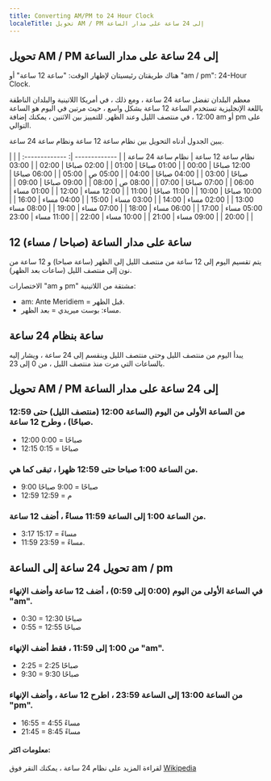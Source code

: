 ```yaml
---
title: Converting AM/PM to 24 Hour Clock
localeTitle: تحويل AM / PM إلى 24 ساعة على مدار الساعة
---
```

## تحويل AM / PM إلى 24 ساعة على مدار الساعة

هناك طريقتان رئيسيتان لإظهار الوقت: "ساعة 12 ساعة" أو "am / pm": 24-Hour Clock.

معظم البلدان تفضل ساعة 24 ساعة ، ومع ذلك ، في أمريكا اللاتينية والبلدان الناطقة باللغة الإنجليزية تستخدم الساعة 12 ساعة بشكل واسع ، حيث مرتين في اليوم هو الساعة 12:00 ، في منتصف الليل وعند الظهر. للتمييز بين الاثنين ، يمكنك إضافة am أو pm على التوالي.

يبين الجدول أدناه التحويل بين نظام ساعة 12 ساعة ونظام ساعة 24 ساعة.

| نظام ساعة 12 ساعة | نظام ساعة 24 ساعة | | ------------- |: -------------: | | 12:00 صباحًا | 00:00 | | 01:00 صباحًا | 01:00 | | 02:00 صباحًا | 02:00 | | 03:00 صباحًا | 03:00 | | 04:00 صباحًا | 04:00 | | 05:00 ص | 05:00 | | 06:00 صباحًا | 06:00 | | 07:00 صباحًا | 07:00 | | 08:00 ص | 08:00 | | 09:00 صباحًا | 09:00 | | 10:00 صباحًا | 10:00 | | 11:00 صباحًا | 11:00 | | 12:00 مساء | 12:00 | | 01:00 مساء | 13:00 | | 02:00 مساء | 14:00 | | 03:00 مساء | 15:00 | | 04:00 مساء | 16:00 | | 05:00 مساء | 17:00 | | 06:00 مساء | 18:00 | | 07:00 مساء | 19:00 | | 08:00 مساء | 20:00 | | 09:00 مساء | 21:00 | | 10:00 مساء | 22:00 | | 11:00 مساء | 23:00 |

## 12 ساعة على مدار الساعة (صباحا / مساء)

يتم تقسيم اليوم إلى 12 ساعة من منتصف الليل إلى الظهر (ساعة صباحا) و 12 ساعة من نون إلى منتصف الليل (ساعات بعد الظهر).

الاختصارات "am و pm" مشتقة من اللاتينية:

*   am: Ante Meridiem = قبل الظهر.
*   مساء: بوست ميريدي = بعد الظهر.

## ساعة بنظام 24 ساعة

يبدأ اليوم من منتصف الليل وحتى منتصف الليل وينقسم إلى 24 ساعة ، ويشار إليه بالساعات التي مرت منذ منتصف الليل ، من 0 إلى 23.

## تحويل AM / PM إلى 24 ساعة على مدار الساعة

### من الساعة الأولى من اليوم (الساعة 12:00 (منتصف الليل) حتى 12:59 صباحًا) ، وطرح 12 ساعة.

*   12:00 صباحًا = 0:00
*   12:15 صباحًا = 0:15

### من الساعة 1:00 صباحا حتى 12:59 ظهرا ، تبقى كما هي.

*   9:00 صباحًا = 9:00 صباحًا
*   12:59 م = 12:59

### من الساعة 1:00 إلى الساعة 11:59 مساءً ، أضف 12 ساعة.

*   3:17 مساءً = 15:17
*   11:59 مساءً = 23:59.

## تحويل 24 ساعة إلى الساعة am / pm

### في الساعة الأولى من اليوم (0:00 إلى 0:59) ، أضف 12 ساعة وأضف الإنهاء "am".

*   0:30 = 12:30 صباحًا
*   0:55 = 12:55 صباحًا

### من 1:00 إلى 11:59 ، فقط أضف الإنهاء "am".

*   2:25 = 2:25 صباحًا
*   9:30 = 9:30 صباحًا

### من الساعة 13:00 إلى الساعة 23:59 ، اطرح 12 ساعة ، وأضف الإنهاء "pm".

*   16:55 = 4:55 مساءً
*   21:45 = 8:45 مساءً

#### معلومات اكثر:

لقراءة المزيد على نظام 24 ساعة ، يمكنك النقر فوق [Wikipedia](https://en.wikipedia.org/wiki/24-hour_clock)
